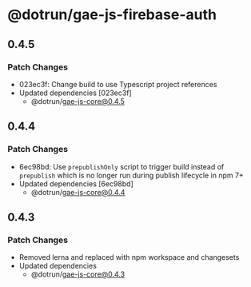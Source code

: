 # @dotrun/gae-js-firebase-auth

## 0.4.5

### Patch Changes

- 023ec3f: Change build to use Typescript project references
- Updated dependencies [023ec3f]
  - @dotrun/gae-js-core@0.4.5

## 0.4.4

### Patch Changes

- 6ec98bd: Use `prepublishOnly` script to trigger build instead of `prepublish` which is no longer run during publish lifecycle in npm 7+
- Updated dependencies [6ec98bd]
  - @dotrun/gae-js-core@0.4.4

## 0.4.3

### Patch Changes

- Removed lerna and replaced with npm workspace and changesets
- Updated dependencies
  - @dotrun/gae-js-core@0.4.3
